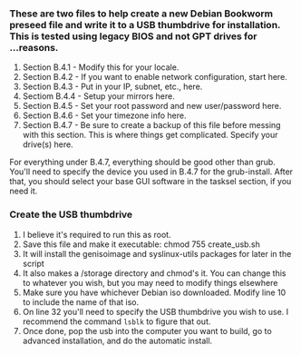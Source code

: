 ### These are two files to help create a new Debian Bookworm preseed file and write it to a USB thumbdrive for installation.  This is tested using legacy BIOS and not GPT drives for ...reasons.

1. Section B.4.1 - Modify this for your locale.
2. Section B.4.2 - If you want to enable network configuration, start here.
3. Section B.4.3 - Put in your IP, subnet, etc., here.
4. Sectiom B.4.4 - Setup your mirrors here.
5. Section B.4.5 - Set your root password and new user/password here.
6. Section B.4.6 - Set your timezone info here.
7. Section B.4.7 - Be sure to create a backup of this file before messing with this section.  This is where things get complicated.  Specify your drive(s) here.


For everything under B.4.7, everything should be good other than grub.  You'll need to specify the device you used in B.4.7 for the grub-install.  After that, you should select your base GUI software in the tasksel section, if you need it.


### Create the USB thumbdrive

1. I believe it's required to run this as root. 
2. Save this file and make it executable:  chmod 755 create_usb.sh
3. It will install the genisoimage and syslinux-utils packages for later in the script
4. It also makes a /storage directory and chmod's it.  You can change this to whatever you wish, but you may need to modify things elsewhere
5. Make sure you have whichever Debian iso downloaded.  Modify line 10 to include the name of that iso.
6. On line 32 you'll need to specify the USB thumbdrive you wish to use.  I recommend the command `lsblk` to figure that out.
7. Once done, pop the usb into the computer you want to build, go to advanced installation, and do the automatic install.

